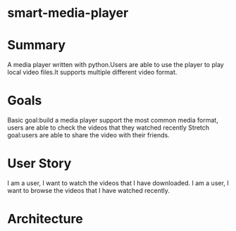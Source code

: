 # smart-media-player

# Summary
A media player written with python.Users are able to use the player to play local video files.It supports multiple different video format.

# Goals
Basic goal:build a media player support the most common media format, users are able to check the videos that they watched recently
Stretch goal:users are able to share the video with their friends.

# User Story
I am a user, I want to watch the videos that I have downloaded.
I am a user, I want to browse the videos that I have watched recently. 

# Architecture 
